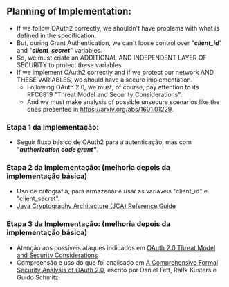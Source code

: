 ## Planning of Implementation:
- If we follow OAuth2 correctly, we shouldn't have problems with what is defined in the specification.
- But, during Grant Authentication, we can't loose control over "***client_id***" and "***client_secret***" variables.
- So, we must criate an ADDITIONAL AND INDEPENDENT LAYER OF SECURITY to protect these variables.
- If we implement OAuth2 correctly and if we protect our network AND THESE VARIABLES, we should have a secure implementation.
    - Following OAuth 2.0, we must, of course, pay attention to its RFC6819 "Threat Model and Security Considerations".
    - And we must make analysis of possible unsecure scenarios like the ones presented in https://arxiv.org/abs/1601.01229.

### Etapa 1 da Implementação:
- Seguir fluxo básico de OAuth2 para a autenticação, mas com "***authorization code grant"***.

### Etapa 2 da Implementação: (melhoria depois da implementação básica)
- Uso de critografia, para armazenar e usar as variáveis "client_id" e "client_secret". 
- [Java Cryptography Architecture (JCA) Reference Guide](https://docs.oracle.com/javase/8/docs/technotes/guides/security/crypto/CryptoSpec.html)

### Etapa 3 da Implementação: (melhoria depois da implementação básica)
- Atenção aos possíveis ataques indicados em [OAuth 2.0 Threat Model and Security Considerations](https://datatracker.ietf.org/doc/html/rfc6819.html)
- Compreensão e uso do que foi analisado em [A Comprehensive Formal Security Analysis of OAuth 2.0](https://arxiv.org/abs/1601.01229), escrito por Daniel Fett, Ralfk Küsters e Guido Schmitz.
